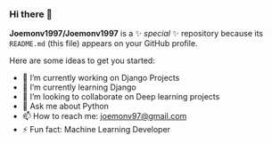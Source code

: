 ### Hi there 👋


**Joemonv1997/Joemonv1997** is a ✨ _special_ ✨ repository because its `README.md` (this file) appears on your GitHub profile.

Here are some ideas to get you started:

- 🔭 I’m currently working on Django Projects
- 🌱 I’m currently learning Django
- 👯 I’m looking to collaborate on Deep learning projects
- 💬 Ask me about Python
- 📫 How to reach me: joemonv97@gmail.com
- ⚡ Fun fact: Machine Learning Developer
